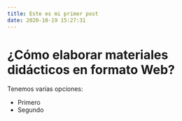 ```yaml
---
title: Este es mi primer post
date: 2020-10-19 15:27:31
---
```


# ¿Cómo elaborar materiales didácticos en formato Web?

Tenemos varias opciones:
* Primero 
* Segundo 
